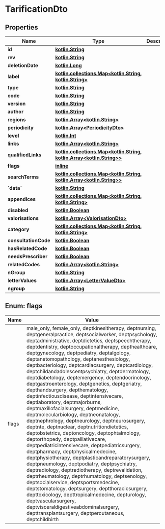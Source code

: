 # TarificationDto

## Properties
Name | Type | Description | Notes
------------ | ------------- | ------------- | -------------
**id** | [**kotlin.String**](.md) |  | 
**rev** | [**kotlin.String**](.md) |  |  [optional]
**deletionDate** | [**kotlin.Long**](.md) |  |  [optional]
**label** | [**kotlin.collections.Map&lt;kotlin.String, kotlin.String&gt;**](.md) |  | 
**type** | [**kotlin.String**](.md) |  |  [optional]
**code** | [**kotlin.String**](.md) |  |  [optional]
**version** | [**kotlin.String**](.md) |  |  [optional]
**author** | [**kotlin.String**](.md) |  |  [optional]
**regions** | [**kotlin.Array&lt;kotlin.String&gt;**](.md) |  | 
**periodicity** | [**kotlin.Array&lt;PeriodicityDto&gt;**](PeriodicityDto.md) |  | 
**level** | [**kotlin.Int**](.md) |  |  [optional]
**links** | [**kotlin.Array&lt;kotlin.String&gt;**](.md) |  | 
**qualifiedLinks** | [**kotlin.collections.Map&lt;kotlin.String, kotlin.Array&lt;kotlin.String&gt;&gt;**](.md) |  | 
**flags** | [**inline**](#kotlin.Array&lt;FlagsEnum&gt;) |  | 
**searchTerms** | [**kotlin.collections.Map&lt;kotlin.String, kotlin.Array&lt;kotlin.String&gt;&gt;**](.md) |  | 
**&#x60;data&#x60;** | [**kotlin.String**](.md) |  |  [optional]
**appendices** | [**kotlin.collections.Map&lt;kotlin.String, kotlin.String&gt;**](.md) |  | 
**disabled** | [**kotlin.Boolean**](.md) |  | 
**valorisations** | [**kotlin.Array&lt;ValorisationDto&gt;**](ValorisationDto.md) |  | 
**category** | [**kotlin.collections.Map&lt;kotlin.String, kotlin.String&gt;**](.md) |  | 
**consultationCode** | [**kotlin.Boolean**](.md) |  |  [optional]
**hasRelatedCode** | [**kotlin.Boolean**](.md) |  |  [optional]
**needsPrescriber** | [**kotlin.Boolean**](.md) |  |  [optional]
**relatedCodes** | [**kotlin.Array&lt;kotlin.String&gt;**](.md) |  | 
**nGroup** | [**kotlin.String**](.md) |  |  [optional]
**letterValues** | [**kotlin.Array&lt;LetterValueDto&gt;**](LetterValueDto.md) |  | 
**ngroup** | [**kotlin.String**](.md) |  |  [optional]

<a name="kotlin.Array<FlagsEnum>"></a>
## Enum: flags
Name | Value
---- | -----
flags | male_only, female_only, deptkinesitherapy, deptnursing, deptgeneralpractice, deptsocialworker, deptpsychology, deptadministrative, deptdietetics, deptspeechtherapy, deptdentistry, deptoccupationaltherapy, depthealthcare, deptgynecology, deptpediatry, deptalgology, deptanatomopathology, deptanesthesiology, deptbacteriology, deptcardiacsurgery, deptcardiology, deptchildandadolescentpsychiatry, deptdermatology, deptdiabetology, deptemergency, deptendocrinology, deptgastroenterology, deptgenetics, deptgeriatry, depthandsurgery, depthematology, deptinfectiousdisease, deptintensivecare, deptlaboratory, deptmajorburns, deptmaxillofacialsurgery, deptmedicine, deptmolecularbiology, deptneonatalogy, deptnephrology, deptneurology, deptneurosurgery, deptnte, deptnuclear, deptnutritiondietetics, deptobstetrics, deptoncology, deptophtalmology, deptorthopedy, deptpalliativecare, deptpediatricintensivecare, deptpediatricsurgery, deptpharmacy, deptphysicalmedecine, deptphysiotherapy, deptplasticandreparatorysurgery, deptpneumology, deptpodiatry, deptpsychiatry, deptradiology, deptradiotherapy, deptrevalidation, deptrheumatology, deptrhumatology, deptsenology, deptsocialservice, deptsportsmedecine, deptstomatology, deptsurgery, deptthoracicsurgery, depttoxicology, depttropicalmedecine, depturology, deptvascularsurgery, deptvisceraldigestiveabdominalsurgery, depttransplantsurgery, deptpercutaneous, deptchildbirth
